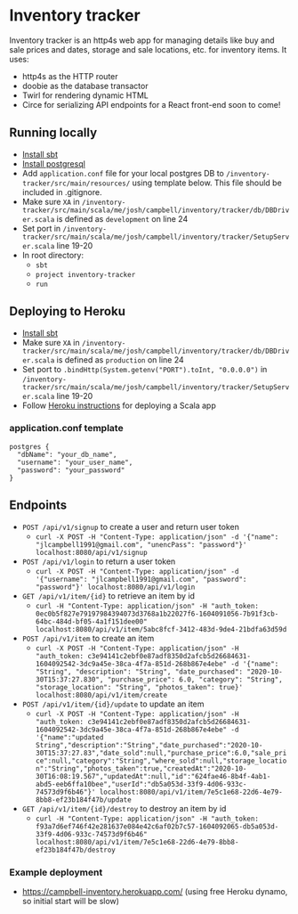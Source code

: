 # Inventory tracker
Inventory tracker is an http4s web app for managing details like buy and sale prices and dates, storage and sale locations, etc. for inventory items.  It uses:
* http4s as the HTTP router
* doobie as the database transactor
* Twirl for rendering dynamic HTML
* Circe for serializing API endpoints for a React front-end soon to come!

## Running locally
* [Install sbt](http://www.scala-sbt.org/1.0/docs/Setup.html)
* [Install postgresql](https://www.postgresql.org/download/)
* Add `application.conf` file for your local postgres DB to `/inventory-tracker/src/main/resources/` using template below.  This file should be included in .gitignore.
* Make sure `XA` in `/inventory-tracker/src/main/scala/me/josh/campbell/inventory/tracker/db/DBDriver.scala` is defined as `development` on line 24
* Set port in `/inventory-tracker/src/main/scala/me/josh/campbell/inventory/tracker/SetupServer.scala` line 19-20
* In root directory:
  * `sbt`
  * `project inventory-tracker`
  * `run`

## Deploying to Heroku
* [Install sbt](http://www.scala-sbt.org/1.0/docs/Setup.html)
* Make sure `XA` in `/inventory-tracker/src/main/scala/me/josh/campbell/inventory/tracker/db/DBDriver.scala` is defined as `production` on line 24
* Set port to `.bindHttp(System.getenv("PORT").toInt, "0.0.0.0")` in `/inventory-tracker/src/main/scala/me/josh/campbell/inventory/tracker/SetupServer.scala` line 19-20
* Follow [Heroku instructions](https://devcenter.heroku.com/articles/deploying-scala) for deploying a Scala app


### application.conf template
```
postgres {
  "dbName": "your_db_name",
  "username": "your_user_name",
  "password": "your_password"
}
```

## Endpoints
* `POST /api/v1/signup` to create a user and return user token
  * `curl -X POST -H "Content-Type: application/json" -d '{"name": "jlcampbell1991@gmail.com", "unencPass": "password"}' localhost:8080/api/v1/signup`
* `POST /api/v1/login` to return a user token
  * `curl -X POST -H "Content-Type: application/json" -d '{"username": "jlcampbell1991@gmail.com", "password": "password"}' localhost:8080/api/v1/login`
* `GET /api/v1/item/{id}` to retrieve an item by id
  * `curl -H "Content-Type: application/json" -H "auth_token: 0ec0b5f827e79197984394073d3768a1b22027f6-1604091056-7b91f3cb-64bc-484d-bf05-4a1f151dee00" localhost:8080/api/v1/item/5abc8fcf-3412-483d-9de4-21bdfa63d59d`
* `POST /api/v1/item` to create an item
  * `curl -X POST -H "Content-Type: application/json" -H "auth_token: c3e94141c2ebf0e87adf8350d2afcb5d26684631-1604092542-3dc9a45e-38ca-4f7a-851d-268b867e4ebe" -d '{"name": "String", "description": "String", "date_purchased": "2020-10-30T15:37:27.830", "purchase_price": 6.0, "category": "String", "storage_location": "String", "photos_taken": true}' localhost:8080/api/v1/item/create`
* `POST /api/v1/item/{id}/update` to update an item
  * `curl -X POST -H "Content-Type: application/json" -H "auth_token: c3e94141c2ebf0e87adf8350d2afcb5d26684631-1604092542-3dc9a45e-38ca-4f7a-851d-268b867e4ebe" -d '{"name":"updated String","description":"String","date_purchased":"2020-10-30T15:37:27.83","date_sold":null,"purchase_price":6.0,"sale_price":null,"category":"String","where_sold":null,"storage_location":"String","photos_taken":true,"createdAt":"2020-10-30T16:08:19.567","updatedAt":null,"id":"624fae46-8b4f-4ab1-abd5-eeb6ffa10bee","userId":"db5a053d-33f9-4d06-933c-74573d9f6b46"}' localhost:8080/api/v1/item/7e5c1e68-22d6-4e79-8bb8-ef23b184f47b/update`
* `GET /api/v1/item/{id}/destroy` to destroy an item by id
  * `curl -H "Content-Type: application/json" -H "auth_token: f93a7d6ef746f42e281637e084e42c6af02b7c57-1604092065-db5a053d-33f9-4d06-933c-74573d9f6b46" localhost:8080/api/v1/item/7e5c1e68-22d6-4e79-8bb8-ef23b184f47b/destroy`

### Example deployment
* https://campbell-inventory.herokuapp.com/ (using free Heroku dynamo, so initial start will be slow)
